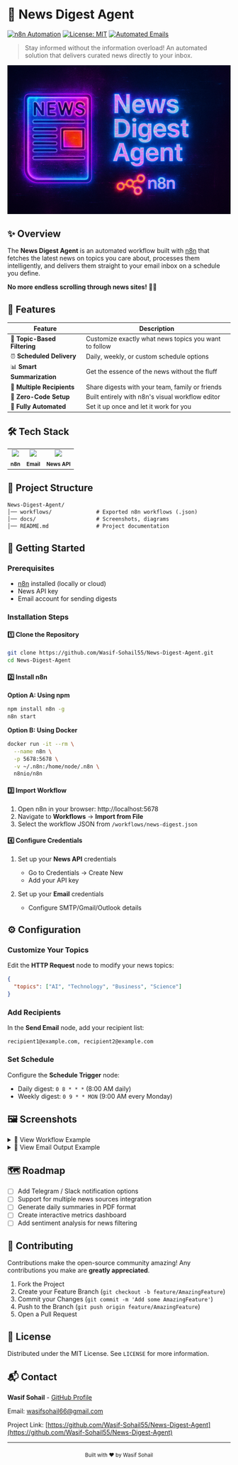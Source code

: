 # 📰 News Digest Agent

[![n8n Automation](https://img.shields.io/badge/n8n-Automation-orange?style=flat-square&logo=data:image/svg+xml;base64,PHN2ZyB4bWxucz0iaHR0cDovL3d3dy53My5vcmcvMjAwMC9zdmciIHZpZXdCb3g9IjAgMCAyNTYgMjU2Ij48cGF0aCBkPSJNMTgzLjM3IDkzLjMzTDEyOCAxNDguNzFsLTU1LjM3LTU1LjM4LTI2LjI1IDI2LjI2TDEyOCAxOTkuNzJsMDEuOTgtMTA1LjIxIDI2LjI1LTI2LjI2IDI3LjE0IDI1LjA4eiIgZmlsbD0iI2ZmZiIvPjwvc3ZnPg==)](https://n8n.io/)
[![License: MIT](https://img.shields.io/badge/License-MIT-blue.svg)](https://opensource.org/licenses/MIT)
[![Automated Emails](https://img.shields.io/badge/Automated-Emails-success?style=flat-square&logo=gmail)](https://github.com/Wasif-Sohail55/News-Digest-Agent)

> Stay informed without the information overload! An automated solution that delivers curated news directly to your inbox.

![News Digest Banner](screenshots/image.png)

## ✨ Overview

The **News Digest Agent** is an automated workflow built with [n8n](https://n8n.io/) that fetches the latest news on topics you care about, processes them intelligently, and delivers them straight to your email inbox on a schedule you define.

**No more endless scrolling through news sites!** 📱🚫

## 🚀 Features

| Feature | Description |
|---------|-------------|
| 🎯 **Topic-Based Filtering** | Customize exactly what news topics you want to follow |
| ⏰ **Scheduled Delivery** | Daily, weekly, or custom schedule options |
| 📊 **Smart Summarization** | Get the essence of the news without the fluff |
| 👥 **Multiple Recipients** | Share digests with your team, family or friends |
| 🔌 **Zero-Code Setup** | Built entirely with n8n's visual workflow editor |
| 🔄 **Fully Automated** | Set it up once and let it work for you |

## 🛠️ Tech Stack

<table>
  <tr>
    <td align="center"><img src="https://n8n.io/favicon.ico" width="40px" /><br><sub><b>n8n</b></sub></td>
    <td align="center"><img src="https://www.google.com/gmail/about/static/images/logo-gmail.png?cache=1adba63" width="40px" /><br><sub><b>Email</b></sub></td>
    <td align="center"><img src="https://newsapi.org/favicon-32x32.png" width="40px" /><br><sub><b>News API</b></sub></td>
  </tr>
</table>

## 📂 Project Structure

```
News-Digest-Agent/
│── workflows/              # Exported n8n workflows (.json)
│── docs/                   # Screenshots, diagrams
│── README.md               # Project documentation
```

## 🚦 Getting Started

### Prerequisites

- [n8n](https://n8n.io/) installed (locally or cloud)
- News API key
- Email account for sending digests

### Installation Steps

#### 1️⃣ Clone the Repository

```bash
git clone https://github.com/Wasif-Sohail55/News-Digest-Agent.git
cd News-Digest-Agent
```

#### 2️⃣ Install n8n

**Option A: Using npm**
```bash
npm install n8n -g
n8n start
```

**Option B: Using Docker**
```bash
docker run -it --rm \
  --name n8n \
  -p 5678:5678 \
  -v ~/.n8n:/home/node/.n8n \
  n8nio/n8n
```

#### 3️⃣ Import Workflow

1. Open n8n in your browser: http://localhost:5678
2. Navigate to **Workflows** → **Import from File**
3. Select the workflow JSON from `/workflows/news-digest.json`

#### 4️⃣ Configure Credentials

1. Set up your **News API** credentials
   - Go to Credentials → Create New
   - Add your API key

2. Set up your **Email** credentials
   - Configure SMTP/Gmail/Outlook details

## ⚙️ Configuration

### Customize Your Topics

Edit the **HTTP Request** node to modify your news topics:

```json
{
  "topics": ["AI", "Technology", "Business", "Science"]
}
```

### Add Recipients

In the **Send Email** node, add your recipient list:

```
recipient1@example.com, recipient2@example.com
```

### Set Schedule

Configure the **Schedule Trigger** node:
- Daily digest: `0 8 * * *` (8:00 AM daily)
- Weekly digest: `0 9 * * MON` (9:00 AM every Monday)

## 🖼️ Screenshots

<details>
<summary>📌 View Workflow Example</summary>
<img src="screenshots/workflow.png" alt="Workflow Example">
</details>

<details>
<summary>📌 View Email Output Example</summary>
<img src="screenshots/email_output.png" alt="Email Digest Example">
</details>

## 🗺️ Roadmap

- [ ] Add Telegram / Slack notification options
- [ ] Support for multiple news sources integration
- [ ] Generate daily summaries in PDF format
- [ ] Create interactive metrics dashboard
- [ ] Add sentiment analysis for news filtering

## 🤝 Contributing

Contributions make the open-source community amazing! Any contributions you make are **greatly appreciated**.

1. Fork the Project
2. Create your Feature Branch (`git checkout -b feature/AmazingFeature`)
3. Commit your Changes (`git commit -m 'Add some AmazingFeature'`)
4. Push to the Branch (`git push origin feature/AmazingFeature`)
5. Open a Pull Request

## 📝 License

Distributed under the MIT License. See `LICENSE` for more information.

## 📬 Contact

**Wasif Sohail** - [GitHub Profile](https://github.com/Wasif-Sohail55)

Email: wasifsohail66@gmail.com

Project Link: [https://github.com/Wasif-Sohail55/News-Digest-Agent](https://github.com/Wasif-Sohail55/News-Digest-Agent)

---

<p align="center">
  <sub>Built with ❤️ by Wasif Sohail</sub>
</p>
